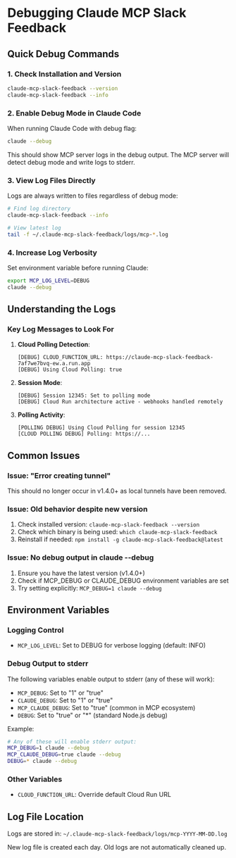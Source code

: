 # Debugging Claude MCP Slack Feedback

## Quick Debug Commands

### 1. Check Installation and Version
```bash
claude-mcp-slack-feedback --version
claude-mcp-slack-feedback --info
```

### 2. Enable Debug Mode in Claude Code

When running Claude Code with debug flag:
```bash
claude --debug
```

This should show MCP server logs in the debug output. The MCP server will detect debug mode and write logs to stderr.

### 3. View Log Files Directly

Logs are always written to files regardless of debug mode:
```bash
# Find log directory
claude-mcp-slack-feedback --info

# View latest log
tail -f ~/.claude-mcp-slack-feedback/logs/mcp-*.log
```

### 4. Increase Log Verbosity

Set environment variable before running Claude:
```bash
export MCP_LOG_LEVEL=DEBUG
claude --debug
```

## Understanding the Logs

### Key Log Messages to Look For

1. **Cloud Polling Detection**:
   ```
   [DEBUG] CLOUD_FUNCTION_URL: https://claude-mcp-slack-feedback-7af7we7bvq-ew.a.run.app
   [DEBUG] Using Cloud Polling: true
   ```

2. **Session Mode**:
   ```
   [DEBUG] Session 12345: Set to polling mode
   [DEBUG] Cloud Run architecture active - webhooks handled remotely
   ```

3. **Polling Activity**:
   ```
   [POLLING DEBUG] Using Cloud Polling for session 12345
   [CLOUD POLLING DEBUG] Polling: https://...
   ```

## Common Issues

### Issue: "Error creating tunnel"
This should no longer occur in v1.4.0+ as local tunnels have been removed.

### Issue: Old behavior despite new version
1. Check installed version: `claude-mcp-slack-feedback --version`
2. Check which binary is being used: `which claude-mcp-slack-feedback`
3. Reinstall if needed: `npm install -g claude-mcp-slack-feedback@latest`

### Issue: No debug output in claude --debug
1. Ensure you have the latest version (v1.4.0+)
2. Check if MCP_DEBUG or CLAUDE_DEBUG environment variables are set
3. Try setting explicitly: `MCP_DEBUG=1 claude --debug`

## Environment Variables

### Logging Control
- `MCP_LOG_LEVEL`: Set to DEBUG for verbose logging (default: INFO)

### Debug Output to stderr
The following variables enable output to stderr (any of these will work):
- `MCP_DEBUG`: Set to "1" or "true"
- `CLAUDE_DEBUG`: Set to "1" or "true"
- `MCP_CLAUDE_DEBUG`: Set to "true" (common in MCP ecosystem)
- `DEBUG`: Set to "true" or "*" (standard Node.js debug)

Example:
```bash
# Any of these will enable stderr output:
MCP_DEBUG=1 claude --debug
MCP_CLAUDE_DEBUG=true claude --debug
DEBUG=* claude --debug
```

### Other Variables
- `CLOUD_FUNCTION_URL`: Override default Cloud Run URL

## Log File Location

Logs are stored in: `~/.claude-mcp-slack-feedback/logs/mcp-YYYY-MM-DD.log`

New log file is created each day. Old logs are not automatically cleaned up.